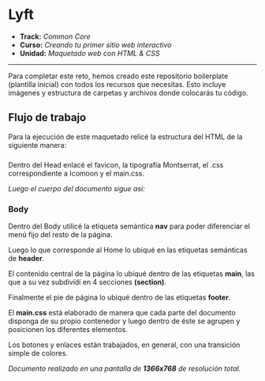 # Lyft

* **Track:** _Common Core_
* **Curso:** _Creando tu primer sitio web interactivo_
* **Unidad:** _Maquetado web con HTML & CSS_

***

Para completar este reto, hemos creado este repositorio boilerplate (plantilla
inicial) con todos los recursos que necesitas. Esto incluye imágenes y
estructura de carpetas y archivos donde colocarás tu código.

## Flujo de trabajo

Para la ejecución de este maquetado relicé la estructura del HTML de la siguiente manera: 

### <Head> 
Dentro del Head enlacé el favicon, la tipografía Montserrat, el .css correspondiente a Icomoon y el main.css.

*Luego el cuerpo del documento sigue así:*

### Body
Dentro del Body utilicé la etiqueta semántica **nav** para poder diferenciar el menú fijo del resto de la página.

Luego lo que corresponde al Home lo ubiqué en las etiquetas semánticas de **header**.

El contenido central de la página lo ubiqué dentro de las etiquetas **main**, las que  a su vez subdividí en 4 secciones **(section)**. 

Finalmente el pie de página lo ubiqué dentro de las etiquetas **footer**.

El **main.css** está elaborado de manera que cada parte del documento disponga de su propio contenedor y luego dentro de éste se agrupen y posicionen los diferentes elementos.

Los botones y enlaces están trabajados, en general, con una transición simple de colores.


*Documento realizado en una pantalla de **1366x768**  de resolución total.* 